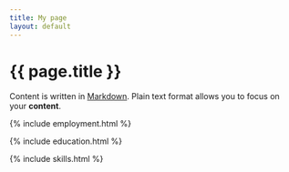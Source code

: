 ```yaml
---
title: My page
layout: default
---
```


# {{ page.title }}

Content is written in [Markdown](https://learnxinyminutes.com/docs/markdown/). Plain text format allows you to focus on your **content**.

{% include employment.html %}

{% include education.html %}

{% include skills.html %}
